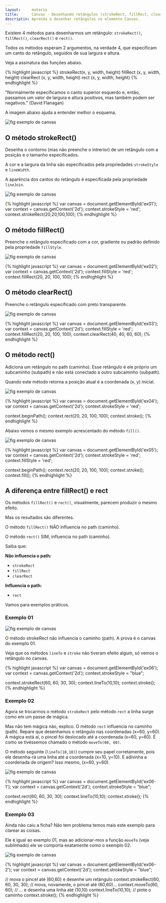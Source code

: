 ```yaml
---
layout:     materia
title:      Canvas - Desenhando retângulos (strokeRect, fillRect, clearRect e rect)
descriptin: Aprenda a desenhar retângulos no elemento Canvas.
---
```



Existem 4 métodos para desenharmos um retângulo: `strokeRect()`, `fillRect()`, `clearRect()` e `rect()`.

Todos os métodos esperam 2 argumentos, na verdade 4, que especificam um canto do retângulo, seguidos de sua largura e altura.

Veja a assinatura das funções abaixo.

{% highlight javascript %}
strokeRect(x, y, width, height)
fillRect  (x, y, width, height)
clearRect (x, y, width, height)
rect      (x, y, width, height)
{% endhighlight %}

"Normalmente especificamos o canto superior esquerdo e, então, passamos um valor de largura e altura positivos, mas 
também podem ser negativos."
(David Flanagan)

A imagem abaixo ajuda a entender melhor o esquema.

<p><img src="canvas1.png" alt="fig exemplo de canvas" title="exemplo de canvas" class="canvas"/></p>



O método strokeRect()
---

Desenha o contorno (mas não preenche o intrerior) de um retângulo com a posição e o tamanho especificados.

A cor e a largura da linha são especificados pela propriedades `strokeStyle` e `lineWidth`.

A aparência dos cantos do retângulo é especificada pela propriedade `lineJoin`.

<p><img src="canvas2.png" alt="fig exemplo de canvas" title="exemplo de canvas" class="canvas"/></p>


{% highlight javascript %}
var canvas = document.getElementById('ex01');
var context = canvas.getContext('2d');
context.strokeStyle = 'red';
context.strokeRect(20,20,100,100);
{% endhighlight %}



O método fillRect()
---

Preenche o retângulo especificado com a cor, gradiente ou padrão definido pela propriedade `fillStyle`.

<p><img src="canvas3.png" alt="fig exemplo de canvas" title="exemplo de canvas" class="canvas"/></p>

{% highlight javascript %}
var canvas = document.getElementById('ex02');
var context = canvas.getContext('2d');
context.fillStyle = 'red';
context.fillRect(20, 20, 100, 100);
{% endhighlight %}



O método clearRect()
---

Preenche o retângulo especificado com preto transparente.

<p><img src="canvas4.png" alt="fig exemplo de canvas" title="exemplo de canvas" class="canvas"/></p>

{% highlight javascript %}
var canvas = document.getElementById('ex03');
var context = canvas.getContext('2d');
context.fillStyle = 'red';
context.fillRect(20, 20, 100, 100);
context.clearRect(40, 40, 60, 60);
{% endhighlight %}



O método rect()
---

Adiciona um retângulo no path (caminho). Esse retângulo é ele próprio um subcaminho (subpath) e não está conectado a 
outro subcaminho (subpath).

Quando este método retorna a posição atual é a coordenada (x, y) inicial.

<p><img src="canvas5.png" alt="fig exemplo de canvas" title="exemplo de canvas" class="canvas"/></p>

{% highlight javascript %}
var canvas = document.getElementById('ex04');
var context = canvas.getContext('2d');
context.strokeStyle = 'red';

context.beginPath();
context.rect(20, 20, 100, 100);
context.stroke();
{% endhighlight %}

Abaixo vemos o mesmo exemplo acrescentado do método `fill()`.

<p><img src="canvas6.png" alt="fig exemplo de canvas" title="exemplo de canvas" class="canvas"/></p>

{% highlight javascript %}
var canvas = document.getElementById('ex05');
var context = canvas.getContext('2d');
context.strokeStyle = 'red';
context.fillStyle = 'red';

context.beginPath();
context.rect(20, 20, 100, 100);
context.stroke();
context.fill();
{% endhighlight %}



A diferença entre fillRect() e rect
---

Os métodos `fillRect()` e `rect()`, visualmente, parecem produzir o mesmo efeito.

Mas os resultados são diferentes.

O método `fillRect()` NÂO influencia no path (caminho).

O método `rect()` SIM, influencia no path (caminho).

Saiba que:

__Não influencia o path:__

* `strokeRect`
* `fillRect`
* `clearRect`

__Influencia o path:__

* `rect`

Vamos para exemplos práticos.


### Exemplo 01

<p><img src="canvas7.png" alt="fig exemplo de canvas" title="exemplo de canvas" class="canvas"/></p>

O método strokeRect não influencia o caminho (path). A prova é o canvas do exemplo 01.

Veja que os métodos `lineTo` e `stroke` não tiveram efeito algum, só vemos o retângulo no canvas.

{% highlight javascript %}
var canvas = document.getElementById('ex06');
var context = canvas.getContext('2d');
context.strokeStyle = "blue";

context.strokeRect(60, 60, 30, 30);
context.lineTo(10,10);
context.stroke();
{% endhighlight %}


### Exemplo 02

Agora se trocarmos o método `strokeRect` pelo método `rect` a linha surge como em um passe de mágica.

Mas não tem mágica não, explico. O método `rect` influencia no caminho (path). Repare que desenhamos o retângulo nas 
coordenadas (x=60, y=60). A mágica está aí, o pincel foi deslocado até a coordenada (x=60, y=60). É como se tivéssemos 
chamado o método `moveTo(60, 60)`.

O método seguinte (`lineTo(10,10)`) cumpre seu papel corretamente, pois ele desenha-rá uma linha até a coordenada 
(x=10, y=10). E adivinha a coordenada de origem? Isso mesmo, (x=60, y=60).

<p><img src="canvas8.png" alt="fig exemplo de canvas" title="exemplo de canvas" class="canvas"/></p>

{% highlight javascript %}
var canvas = document.getElementById('ex06-1');
var context = canvas.getContext('2d');
context.strokeStyle = "blue";

context.rect(60, 60, 30, 30);
context.lineTo(10,10);
context.stroke();
{% endhighlight %}


### Exemplo 03

Ainda não caiu a ficha? Não tem problema temos mais este exemplo para clarear as coisas.

Ele é igual ao exemplo 01, mas ao adicionar-mos a função `moveTo` (veja sublinhado) ele se comporta exatamente como o exemplo 02.

<p><img src="canvas9.png" alt="fig exemplo de canvas" title="exemplo de canvas" class="canvas"/></p>

{% highlight javascript %}
var canvas = document.getElementById('ex06-2');
var context = canvas.getContext('2d');
context.strokeStyle = "blue";

// mova o pincel até (60,60) e desenhe um retângulo
context.strokeRect(60, 60, 30, 30);
// mova, novamente, o pincel até (60,60)...
context.moveTo(60, 60);
// ... e desenha uma linha até (10,10)
context.lineTo(10,10);
// pinte o caminho
context.stroke();
{% endhighlight %}





